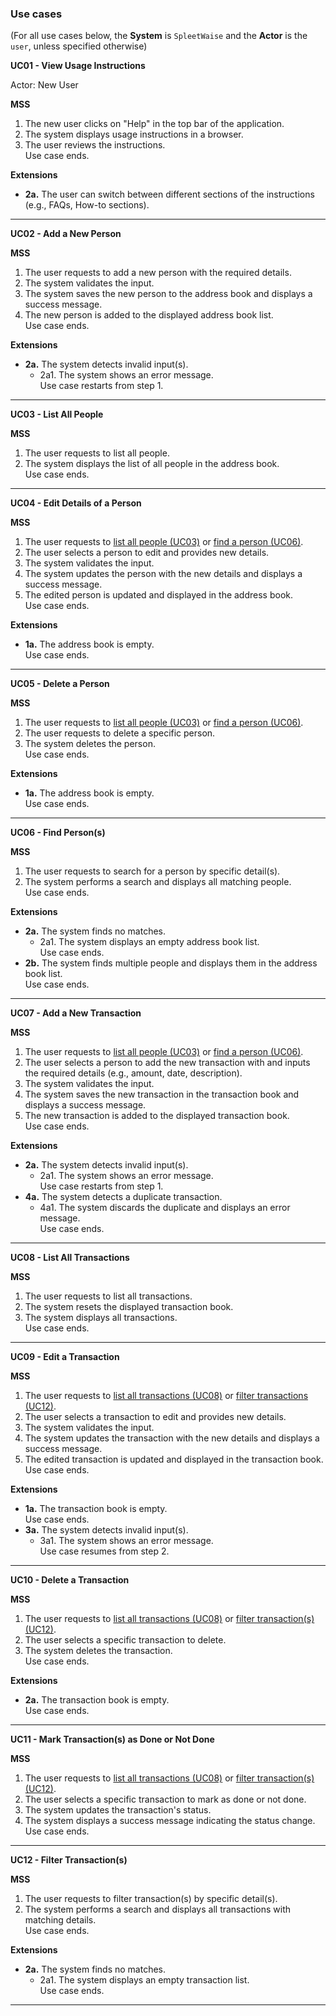 ### Use cases

(For all use cases below, the **System** is `SpleetWaise` and the **Actor** is the `user`, unless specified otherwise)

**UC01 - View Usage Instructions**

Actor: New User

**MSS**

1. The new user clicks on "Help" in the top bar of the application.
2. The system displays usage instructions in a browser.
3. The user reviews the instructions.<br>
   Use case ends.

**Extensions**

- **2a.** The user can switch between different sections of the instructions (e.g., FAQs, How-to sections).

---

**UC02 - Add a New Person**

**MSS**

1. The user requests to add a new person with the required details.
2. The system validates the input.
3. The system saves the new person to the address book and displays a success message.
4. The new person is added to the displayed address book list.<br>
   Use case ends.

**Extensions**

- **2a.** The system detects invalid input(s).
   - 2a1. The system shows an error message.<br>
     Use case restarts from step 1.

---

**UC03 - List All People**

**MSS**

1. The user requests to list all people.
2. The system displays the list of all people in the address book.<br>
   Use case ends.

---

**UC04 - Edit Details of a Person**

**MSS**

1. The user requests to <ins>list all people (UC03)</ins> or <ins>find a person (UC06)</ins>.
2. The user selects a person to edit and provides new details.
3. The system validates the input.
4. The system updates the person with the new details and displays a success message.
5. The edited person is updated and displayed in the address book.<br>
   Use case ends.

**Extensions**

- **1a.** The address book is empty.<br>
  Use case ends.

---

**UC05 - Delete a Person**

**MSS**

1. The user requests to <ins>list all people (UC03)</ins> or <ins>find a person (UC06)</ins>.
2. The user requests to delete a specific person.
3. The system deletes the person.<br>
   Use case ends.

**Extensions**

- **1a.** The address book is empty.<br>
  Use case ends.

---

**UC06 - Find Person(s)**

**MSS**

1. The user requests to search for a person by specific detail(s).
2. The system performs a search and displays all matching people.<br>
   Use case ends.

**Extensions**

- **2a.** The system finds no matches.
   - 2a1. The system displays an empty address book list.<br>
     Use case ends.
- **2b.** The system finds multiple people and displays them in the address book list.<br>
  Use case ends.

---

**UC07 - Add a New Transaction**

**MSS**

1. The user requests to <ins>list all people (UC03)</ins> or <ins>find a person (UC06)</ins>.
2. The user selects a person to add the new transaction with and inputs the required details (e.g., amount, date, description).
3. The system validates the input.
4. The system saves the new transaction in the transaction book and displays a success message.
5. The new transaction is added to the displayed transaction book.<br>
   Use case ends.

**Extensions**

- **2a.** The system detects invalid input(s).
   - 2a1. The system shows an error message.<br>
     Use case restarts from step 1.
- **4a.** The system detects a duplicate transaction.
   - 4a1. The system discards the duplicate and displays an error message.<br>
     Use case ends.

---

**UC08 - List All Transactions**

**MSS**

1. The user requests to list all transactions.
2. The system resets the displayed transaction book.
3. The system displays all transactions.<br>
   Use case ends.

---

**UC09 - Edit a Transaction**

**MSS**

1. The user requests to <ins>list all transactions (UC08)</ins> or <ins>filter transactions (UC12)</ins>.
2. The user selects a transaction to edit and provides new details.
3. The system validates the input.
4. The system updates the transaction with the new details and displays a success message.
5. The edited transaction is updated and displayed in the transaction book.<br>
   Use case ends.

**Extensions**

- **1a.** The transaction book is empty.<br>
  Use case ends.
- **3a.** The system detects invalid input(s).
   - 3a1. The system shows an error message.<br>
     Use case resumes from step 2.

---

**UC10 - Delete a Transaction**

**MSS**

1. The user requests to <ins>list all transactions (UC08)</ins> or <ins>filter transaction(s) (UC12)</ins>.
2. The user selects a specific transaction to delete.
3. The system deletes the transaction.<br>
   Use case ends.

**Extensions**

- **2a.** The transaction book is empty.<br>
  Use case ends.

---

**UC11 - Mark Transaction(s) as Done or Not Done**

**MSS**

1. The user requests to <ins>list all transactions (UC08)</ins> or <ins>filter transaction(s) (UC12)</ins>.
2. The user selects a specific transaction to mark as done or not done.
3. The system updates the transaction's status.
4. The system displays a success message indicating the status change.<br>
   Use case ends.

---

**UC12 - Filter Transaction(s)**

**MSS**

1. The user requests to filter transaction(s) by specific detail(s).
2. The system performs a search and displays all transactions with matching details.<br>
   Use case ends.

**Extensions**

- **2a.** The system finds no matches.
   - 2a1. The system displays an empty transaction list.<br>
     Use case ends.

---
